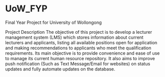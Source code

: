 # UoW_FYP
Final Year Project for University of Wollongong

Project Description
The objective of this project is to develop a lecturer management system (LMS) which stores information about current lecturers and applicants, listing all available positions open for application and making recommendations to applicants who meet the qualification requirements. Its main objective is to provide convenience and ease of use to manage its current human resource repository. It also aims to improve push notification (Such as Text Message/Email for websites) on status updates and fully automate updates on the database.
